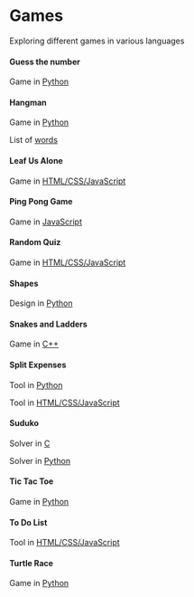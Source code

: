 # Games
Exploring different games in various languages

#### Guess the number
Game in [Python](https://github.com/Roshni0/Games/blob/master/GuessTheNumber/GuessNum.py)

#### Hangman
Game in [Python](https://github.com/Roshni0/Games/blob/master/Hangman/game.py)

List of [words](https://github.com/Roshni0/Games/blob/master/Hangman/WordsForGames.txt)

#### Leaf Us Alone
Game in [HTML/CSS/JavaScript](https://github.com/Roshni0/Games/tree/master/LeafUsAlone)

#### Ping Pong Game
Game in [JavaScript](https://github.com/Roshni0/Games/blob/master/PingPong/game.html)

#### Random Quiz
Game in [HTML/CSS/JavaScript](https://github.com/Roshni0/Games/tree/master/RandomQuiz)

#### Shapes
Design in [Python](https://github.com/Roshni0/Games/tree/master/Shapes)

#### Snakes and Ladders
Game in [C++](https://github.com/Roshni0/Games/blob/master/Snakes%20and%20Ladders/simpleGame.cpp)

#### Split Expenses
Tool in [Python](https://github.com/Roshni0/Games/blob/master/SplitExpenses/split.py)

Tool in [HTML/CSS/JavaScript](https://github.com/Roshni0/Games/tree/master/SplitExpenses/ExpenseTracker)

#### Suduko
Solver in [C](https://github.com/Roshni0/Games/blob/master/Suduko/solve.c)

Solver in [Python](https://github.com/Roshni0/Games/blob/master/Suduko/solve.py)

#### Tic Tac Toe
Game in [Python](https://github.com/Roshni0/Games/blob/master/TicTacToe/TicTacToe.py)

#### To Do List
Tool in [HTML/CSS/JavaScript](https://github.com/Roshni0/Games/tree/master/ToDoList/v2)

#### Turtle Race
Game in [Python](https://github.com/Roshni0/Games/blob/master/Turtle/race.py)
